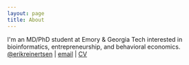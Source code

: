 ```yaml
---
layout: page
title: About
---
```


I'm an MD/PhD student at Emory & Georgia Tech interested in bioinformatics, entrepreneurship, and behavioral economics.
[@erikreinertsen](http://www.twitter.com/erikreinertsen) |
[email](mailto:erikpreinertsen@gmail.com) |
[CV](https://dl.dropboxusercontent.com/u/1102315/Erik%20Reinertsen%20CV.pdf)
